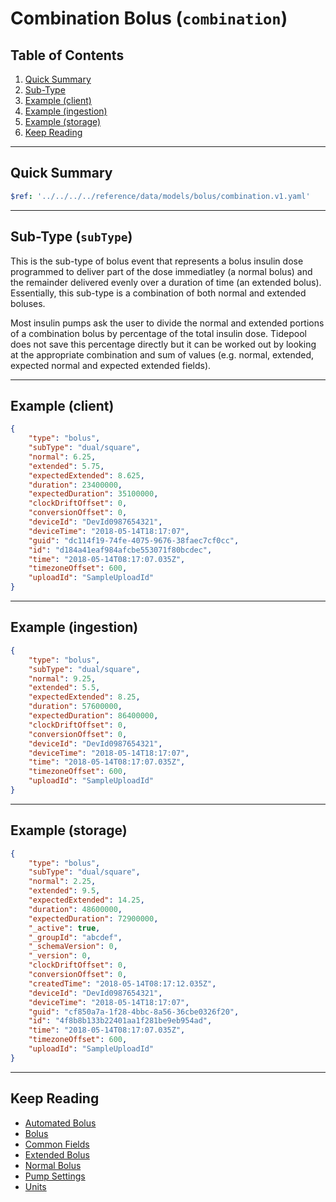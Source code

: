 # Combination Bolus (`combination`)

## Table of Contents

1. [Quick Summary](#quick-summary)
2. [Sub-Type](#subtype-subtype)
3. [Example (client)](#example-client)
4. [Example (ingestion)](#example-ingestion)
5. [Example (storage)](#example-storage)
6. [Keep Reading](#keep-reading)

---

## Quick Summary

```yaml json_schema
$ref: '../../../../reference/data/models/bolus/combination.v1.yaml'
```

---

## Sub-Type (`subType`)

This is the sub-type of bolus event that represents a bolus insulin dose programmed to deliver part of the dose immediatley (a normal bolus) and the remainder delivered evenly over a duration of time (an extended bolus). Essentially, this sub-type is a combination of both normal and extended boluses.

Most insulin pumps ask the user to divide the normal and extended portions of a combination bolus by percentage of the total insulin dose. Tidepool does not save this percentage directly but it can be worked out by looking at the appropriate combination and sum of values (e.g. normal, extended, expected normal and expected extended fields).

---

## Example (client)

```json
{
    "type": "bolus",
    "subType": "dual/square",
    "normal": 6.25,
    "extended": 5.75,
    "expectedExtended": 8.625,
    "duration": 23400000,
    "expectedDuration": 35100000,
    "clockDriftOffset": 0,
    "conversionOffset": 0,
    "deviceId": "DevId0987654321",
    "deviceTime": "2018-05-14T18:17:07",
    "guid": "dc114f19-74fe-4075-9676-38faec7cf0cc",
    "id": "d184a41eaf984afcbe553071f80bcdec",
    "time": "2018-05-14T08:17:07.035Z",
    "timezoneOffset": 600,
    "uploadId": "SampleUploadId"
}
```

---

## Example (ingestion)

```json
{
    "type": "bolus",
    "subType": "dual/square",
    "normal": 9.25,
    "extended": 5.5,
    "expectedExtended": 8.25,
    "duration": 57600000,
    "expectedDuration": 86400000,
    "clockDriftOffset": 0,
    "conversionOffset": 0,
    "deviceId": "DevId0987654321",
    "deviceTime": "2018-05-14T18:17:07",
    "time": "2018-05-14T08:17:07.035Z",
    "timezoneOffset": 600,
    "uploadId": "SampleUploadId"
}
```

---

## Example (storage)

```json
{
    "type": "bolus",
    "subType": "dual/square",
    "normal": 2.25,
    "extended": 9.5,
    "expectedExtended": 14.25,
    "duration": 48600000,
    "expectedDuration": 72900000,
    "_active": true,
    "_groupId": "abcdef",
    "_schemaVersion": 0,
    "_version": 0,
    "clockDriftOffset": 0,
    "conversionOffset": 0,
    "createdTime": "2018-05-14T08:17:12.035Z",
    "deviceId": "DevId0987654321",
    "deviceTime": "2018-05-14T18:17:07",
    "guid": "cf850a7a-1f28-4bbc-8a56-36cbe0326f20",
    "id": "4f8b8b133b22401aa1f281be9eb954ad",
    "time": "2018-05-14T08:17:07.035Z",
    "timezoneOffset": 600,
    "uploadId": "SampleUploadId"
}
```

---

## Keep Reading

* [Automated Bolus](./device-data/data-types/bolus/automated.md)
* [Bolus](./device-data/data-types/bolus.md)
* [Common Fields](./device-data/common-fields.md)
* [Extended Bolus](./device-data/data-types/bolus/extended.md)
* [Normal Bolus](./device-data/data-types/bolus/normal.md)
* [Pump Settings](./device-data/data-types/pump-settings.md)
* [Units](./device-data/units.md)

